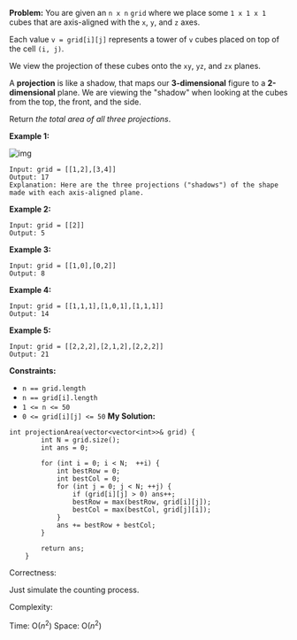 **Problem:**
You are given an `n x n` `grid` where we place some `1 x 1 x 1` cubes that are axis-aligned with the `x`, `y`, and `z` axes.

Each value `v = grid[i][j]` represents a tower of `v` cubes placed on top of the cell `(i, j)`.

We view the projection of these cubes onto the `xy`, `yz`, and `zx` planes.

A **projection** is like a shadow, that maps our **3-dimensional** figure to a **2-dimensional** plane. We are viewing the "shadow" when looking at the cubes from the top, the front, and the side.

Return *the total area of all three projections*.

 

**Example 1:**

![img](https://s3-lc-upload.s3.amazonaws.com/uploads/2018/08/02/shadow.png)

```
Input: grid = [[1,2],[3,4]]
Output: 17
Explanation: Here are the three projections ("shadows") of the shape made with each axis-aligned plane.
```

**Example 2:**

```
Input: grid = [[2]]
Output: 5
```

**Example 3:**

```
Input: grid = [[1,0],[0,2]]
Output: 8
```

**Example 4:**

```
Input: grid = [[1,1,1],[1,0,1],[1,1,1]]
Output: 14
```

**Example 5:**

```
Input: grid = [[2,2,2],[2,1,2],[2,2,2]]
Output: 21
```

 

**Constraints:**

- `n == grid.length`
- `n == grid[i].length`
- `1 <= n <= 50`
- `0 <= grid[i][j] <= 50`
**My Solution:**
```
int projectionArea(vector<vector<int>>& grid) {
        int N = grid.size();
        int ans = 0;

        for (int i = 0; i < N;  ++i) {
            int bestRow = 0;  
            int bestCol = 0; 
            for (int j = 0; j < N; ++j) {
                if (grid[i][j] > 0) ans++; 
                bestRow = max(bestRow, grid[i][j]);
                bestCol = max(bestCol, grid[j][i]);
            }
            ans += bestRow + bestCol;
        }

        return ans;
    }
```
Correctness:

Just simulate the counting process.

Complexity:

Time: O($n^2$)
Space: O($n^2$)